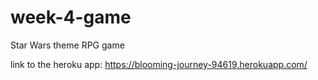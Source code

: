 # week-4-game

Star Wars theme RPG game

link to the heroku app:
https://blooming-journey-94619.herokuapp.com/